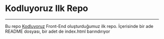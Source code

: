 # Kodluyoruz Ilk Repo
---
Bu repo [Kodluyoruz](https://www.kodluyoruz.org/) Front-End oluşturduğumuz ilk repo. İçerisinde bir ade README dosyası, bir adet de index.html barındırıyor 

